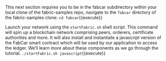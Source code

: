 This next section requires you to be in the fabcar subdirectory within your local clone of the fabric-samples repo, navigate to the `fabcar` directory of the fabric-samples clone:
`cd fabcar`{{execute}}


Launch your network using the `startFabric.sh` shell script. This command will spin up a blockchain network comprising peers, orderers, certificate authorities and more. It will also install and instantiate a javascript version of the FabCar smart contract which will be used by our application to access the ledger. We’ll learn more about these components as we go through the tutorial.
`./startFabric.sh javascript`{{execute}}
